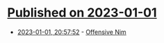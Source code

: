 # [Published on 2023-01-01](index.md)

* [2023-01-01, 20:57:52](https://news.ycombinator.com/item?id=34210789) - [Offensive Nim](https://github.com/byt3bl33d3r/OffensiveNim)
